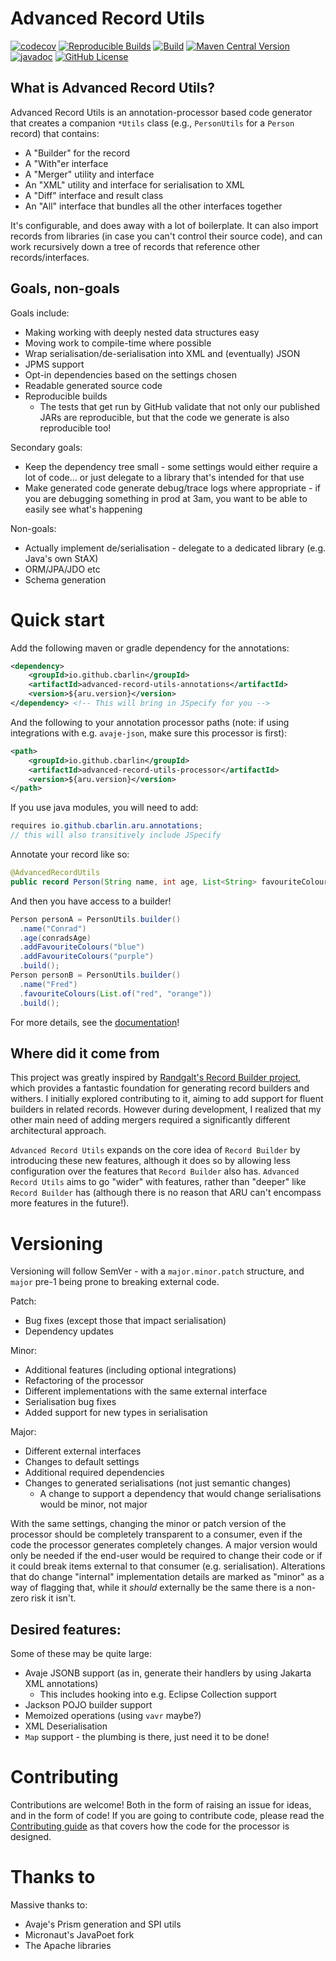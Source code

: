 # Advanced Record Utils

[![codecov](https://codecov.io/github/cbarlin/advanced-record-utils/graph/badge.svg?token=KAGP71F0JH)](https://codecov.io/github/cbarlin/advanced-record-utils)
[![Reproducible Builds](https://img.shields.io/endpoint?url=https://raw.githubusercontent.com/jvm-repo-rebuild/reproducible-central/master/content/io/github/cbarlin/aru/badge.json)](https://github.com/jvm-repo-rebuild/reproducible-central/blob/master/content/io/github/cbarlin/aru/README.md)
[![Build](https://github.com/cbarlin/advanced-record-utils/actions/workflows/build.yml/badge.svg)](https://github.com/cbarlin/advanced-record-utils/actions/workflows/build.yml)
[![Maven Central Version](https://img.shields.io/maven-central/v/io.github.cbarlin/advanced-record-utils-processor?style=flat&color=dark-green&link=https%3A%2F%2Fgithub.com%2Fcbarlin%2Fadvanced-record-utils)](https://central.sonatype.com/artifact/io.github.cbarlin/advanced-record-utils-annotations)
[![javadoc](https://javadoc.io/badge2/io.github.cbarlin/advanced-record-utils-annotations/javadoc.svg)](https://javadoc.io/doc/io.github.cbarlin/advanced-record-utils-annotations)
[![GitHub License](https://img.shields.io/github/license/cbarlin/advanced-record-utils)](https://github.com/cbarlin/advanced-record-utils?tab=MIT-1-ov-file#readme)

## What is Advanced Record Utils?

Advanced Record Utils is an annotation-processor based code generator that creates a companion `*Utils` class (e.g., `PersonUtils` for a `Person` record) that contains:
 * A "Builder" for the record
 * A "With"er interface
 * A "Merger" utility and interface
 * An "XML" utility and interface for serialisation to XML
 * A "Diff" interface and result class
 * An "All" interface that bundles all the other interfaces together

It's configurable, and does away with a lot of boilerplate. It can also import records from libraries (in case you can't control their source code), and can work recursively down a tree of records that reference other records/interfaces.

## Goals, non-goals

Goals include:
 * Making working with deeply nested data structures easy
 * Moving work to compile-time where possible
 * Wrap serialisation/de-serialisation into XML and (eventually) JSON
 * JPMS support
 * Opt-in dependencies based on the settings chosen
 * Readable generated source code
 * Reproducible builds
    * The tests that get run by GitHub validate that not only our published JARs are reproducible, but that the code we generate is also reproducible too!

Secondary goals:
 * Keep the dependency tree small - some settings would either require a lot of code... or just delegate to a library that's intended for that use
 * Make generated code generate debug/trace logs where appropriate - if you are debugging something in prod at 3am, you want to be able to easily see what's happening

Non-goals:
 * Actually implement de/serialisation - delegate to a dedicated library (e.g. Java's own StAX)
 * ORM/JPA/JDO etc
 * Schema generation

# Quick start

Add the following maven or gradle dependency for the annotations:

```xml
<dependency>
    <groupId>io.github.cbarlin</groupId>
    <artifactId>advanced-record-utils-annotations</artifactId>
    <version>${aru.version}</version>
</dependency> <!-- This will bring in JSpecify for you -->
```

And the following to your annotation processor paths (note: if using integrations with e.g. `avaje-json`, make sure this processor is first):

```xml
<path>
    <groupId>io.github.cbarlin</groupId>
    <artifactId>advanced-record-utils-processor</artifactId>
    <version>${aru.version}</version>
</path>
```

If you use java modules, you will need to add: 

```java
requires io.github.cbarlin.aru.annotations;
// this will also transitively include JSpecify
```

Annotate your record like so:

```java
@AdvancedRecordUtils
public record Person(String name, int age, List<String> favouriteColours) { }
```

And then you have access to a builder!

```java
Person personA = PersonUtils.builder()
  .name("Conrad")
  .age(conradsAge)
  .addFavouriteColours("blue")
  .addFavouriteColours("purple")
  .build();
Person personB = PersonUtils.builder()
  .name("Fred")
  .favouriteColours(List.of("red", "orange"))
  .build();
```

For more details, see the [documentation](https://cbarlin.github.io/advanced-record-utils)!


## Where did it come from

This project was greatly inspired by [Randgalt's Record Builder project](https://github.com/Randgalt/record-builder), which provides a fantastic foundation for generating record builders and withers. I initially explored contributing to it, aiming to add support for fluent builders in related records. However during development, I realized that my other main need of adding mergers required a significantly different architectural approach. 

`Advanced Record Utils` expands on the core idea of `Record Builder` by introducing these new features, although it does so by allowing less configuration over the features that `Record Builder` also has. `Advanced Record Utils` aims to go "wider" with features, rather than "deeper" like `Record Builder` has (although there is no reason that ARU can't encompass more features in the future!).

# Versioning

Versioning will follow SemVer - with a `major.minor.patch` structure, and `major` pre-1 being prone to breaking external code.

Patch:
 * Bug fixes (except those that impact serialisation)
 * Dependency updates

Minor:
 * Additional features (including optional integrations)
 * Refactoring of the processor
 * Different implementations with the same external interface
 * Serialisation bug fixes
 * Added support for new types in serialisation

Major:
 * Different external interfaces
 * Changes to default settings
 * Additional required dependencies
 * Changes to generated serialisations (not just semantic changes)
     * A change to support a dependency that would change serialisations would be minor, not major 

With the same settings, changing the minor or patch version of the processor should be completely transparent to a consumer, even if the code the processor generates completely changes. A major version would only be needed if the end-user would be required to change their code or if it could break items external to that consumer (e.g. serialisation). Alterations that do change "internal" implementation details are marked as "minor" as a way of flagging that, while it *should* externally be the same there is a non-zero risk it isn't.

## Desired features:

Some of these may be quite large:
 * Avaje JSONB support (as in, generate their handlers by using Jakarta XML annotations)
    * This includes hooking into e.g. Eclipse Collection support
 * Jackson POJO builder support
 * Memoized operations (using `vavr` maybe?)
 * XML Deserialisation
 * `Map` support - the plumbing is there, just need it to be done!

# Contributing

Contributions are welcome! Both in the form of raising an issue for ideas, and in the form of code! If you are going to contribute code, please read the [Contributing guide](CONTRIBUTING.md) as that covers how the code for the processor is designed.

# Thanks to

Massive thanks to:
 * Avaje's Prism generation and SPI utils
 * Micronaut's JavaPoet fork
 * The Apache libraries
